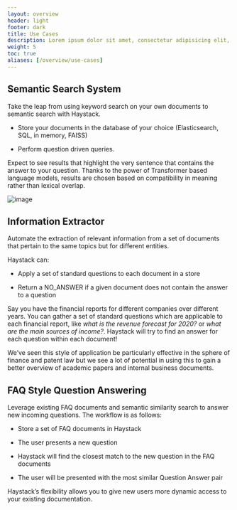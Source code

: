 ```yaml
---
layout: overview
header: light
footer: dark
title: Use Cases
description: Lorem ipsum dolor sit amet, consectetur adipisicing elit, nisi quisquam et eveniet nesciunt repellendus.
weight: 5
toc: true
aliases: [/overview/use-cases]
---
```


## Semantic Search System

Take the leap from using keyword search on your own documents to semantic search with Haystack.

- Store your documents in the database of your choice (Elasticsearch, SQL, in memory, FAISS)

- Perform question driven queries.

Expect to see results that highlight the very sentence that contains the answer to your question.
Thanks to the power of Transformer based language models, results are chosen based on compatibility in meaning
rather than lexical overlap.

![image](/images/search.png)

## Information Extractor

Automate the extraction of relevant information from a set of documents that pertain to the same topics but for different entities.

Haystack can:

- Apply a set of standard questions to each document in a store

- Return a NO_ANSWER if a given document does not contain the answer to a question

Say you have the financial reports for different companies over different years.
You can gather a set of standard questions which are applicable to each financial report,
like _what is the revenue forecast for 2020?_ or _what are the main sources of income?_.
Haystack will try to find an answer for each question within each document!

We’ve seen this style of application be particularly effective in the sphere of finance and patent law
but we see a lot of potential in using this to gain a better overview of academic papers and internal business documents.

## FAQ Style Question Answering

Leverage existing FAQ documents and semantic similarity search to answer new incoming questions.
The workflow is as follows:

- Store a set of FAQ documents in Haystack

- The user presents a new question

- Haystack will find the closest match to the new question in the FAQ documents

- The user will be presented with the most similar Question Answer pair

Haystack’s flexibility allows you to give new users more dynamic access to your existing documentation.
